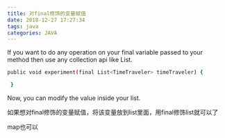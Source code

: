 ```yaml
---
title: 对final修饰的变量赋值
date: 2018-12-27 17:27:34
tags: java
categories: JAVA
---
```

If you want to do any operation on your final variable passed to your method then use any collection api like List.

```bash
public void experiment(final List<TimeTraveler> timeTraveler) {

 }
```
Now, you can modify the value inside your list.

如果想对final修饰的变量赋值，将该变量放到list里面，用final修饰list就可以了

map也可以